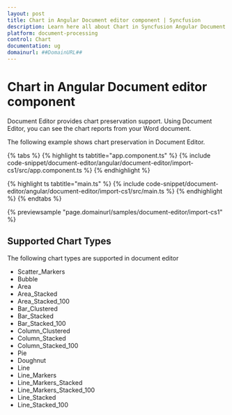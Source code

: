 ```yaml
---
layout: post
title: Chart in Angular Document editor component | Syncfusion
description: Learn here all about Chart in Syncfusion Angular Document editor component of Syncfusion Essential JS 2 and more.
platform: document-processing
control: Chart 
documentation: ug
domainurl: ##DomainURL##
---
```


# Chart in Angular Document editor component

Document Editor provides chart preservation support. Using Document Editor, you can see the chart reports from your Word document.

The following example shows chart preservation in Document Editor.

{% tabs %}
{% highlight ts tabtitle="app.component.ts" %}
{% include code-snippet/document-editor/angular/document-editor/import-cs1/src/app.component.ts %}
{% endhighlight %}

{% highlight ts tabtitle="main.ts" %}
{% include code-snippet/document-editor/angular/document-editor/import-cs1/src/main.ts %}
{% endhighlight %}
{% endtabs %}
  
{% previewsample "page.domainurl/samples/document-editor/import-cs1" %}

## Supported Chart Types

The following chart types are supported in document editor
* Scatter_Markers
* Bubble
* Area
* Area_Stacked
* Area_Stacked_100
* Bar_Clustered
* Bar_Stacked
* Bar_Stacked_100
* Column_Clustered
* Column_Stacked
* Column_Stacked_100
* Pie
* Doughnut
* Line
* Line_Markers
* Line_Markers_Stacked
* Line_Markers_Stacked_100
* Line_Stacked
* Line_Stacked_100
